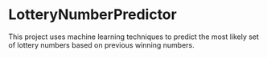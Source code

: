 # LotteryNumberPredictor
This project uses machine learning techniques to predict the most likely set of lottery numbers based on previous winning numbers.
